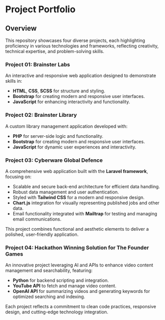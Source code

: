 # Project Portfolio

## Overview

This repository showcases four diverse projects, each highlighting proficiency in various technologies and frameworks, reflecting creativity, technical expertise, and problem-solving skills.

### Project 01: Brainster Labs
An interactive and responsive web application designed to demonstrate skills in:
- **HTML**, **CSS**, **SCSS** for structure and styling.
- **Bootstrap** for creating modern and responsive user interfaces.
- **JavaScript** for enhancing interactivity and functionality.

### Project 02: Brainster Library
A custom library management application developed with:
- **PHP** for server-side logic and functionality.
- **Bootstrap** for creating modern and responsive user interfaces.
- **JavaScript** for dynamic user experiences and interactivity.

### Project 03: Cyberware Global Defence
A comprehensive web application built with the **Laravel framework**, focusing on:
- Scalable and secure back-end architecture for efficient data handling.
- Robust data management and user authentication.
- Styled with **Tailwind CSS** for a modern and responsive design.
- **Chart.js** integration for visually representing published jobs and other data.
- Email functionality integrated with **Mailtrap** for testing and managing email communications.

This project combines functional and aesthetic elements to deliver a polished, user-friendly application.

### Project 04: Hackathon Winning Solution for The Founder Games
An innovative project leveraging AI and APIs to enhance video content management and searchability, featuring:
- **Python** for backend scripting and integration.
- **YouTube API** to fetch and manage video content.
- **OpenAI API** for summarizing videos and generating keywords for optimized searching and indexing.

Each project reflects a commitment to clean code practices, responsive design, and cutting-edge technology integration.
